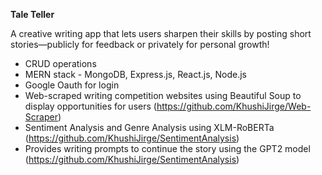 **Tale Teller**

A creative writing app that lets users sharpen their skills by posting short stories—publicly for feedback or privately for personal growth!

- CRUD operations
- MERN stack - MongoDB, Express.js, React.js, Node.js
- Google Oauth for login
- Web-scraped writing competition websites using Beautiful Soup to display opportunities for users (https://github.com/KhushiJirge/Web-Scraper)
- Sentiment Analysis and Genre Analysis using XLM-RoBERTa (https://github.com/KhushiJirge/SentimentAnalysis)
- Provides writing prompts to continue the story using the GPT2 model (https://github.com/KhushiJirge/SentimentAnalysis)
